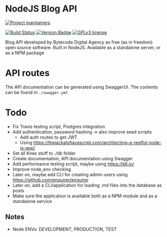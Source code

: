 # NodeJS Blog API
[![Project maintainers](https://img.shields.io/badge/Project%20maintained%20by-Bytecode%20Digital%20Agency-brightgreen.svg)](https://bytecode.nl)

[![Build Status](https://travis-ci.org/lucianonooijen/NodeJS-Blog.svg?branch=master)](https://travis-ci.org/lucianonooijen/NodeJS-Blog)
[![Version Badge](http://versionbadg.es//lucianonooijen/https://github.com/lucianonooijen/NodeJS-Blog.svg)](https://npmjs.org/package/nodejs-blog)
[![GPLv3 license](https://img.shields.io/badge/License-GPLv3-blue.svg)](http://perso.crans.org/besson/LICENSE.html)

Blog API developed by Bytecode Digital Agency as free (as in freedom) open source software. Built in NodeJS. Available as a standalone server, or as a NPM package

# API routes

The API documentation can be generated using SwaggerUI. The contents can be found in `./swagger.yml`

# Todo

* Fix Travis testing script, Postgres integration
* Add authentication, password hashing -> also improve seed scripts
    * Add auth routes to get JWT
    * Using https://thejackalofjavascript.com/architecting-a-restful-node-js-app/
* Set all Knex stuff to ./db folder
* Create documentation, API documentation using Swagger
* Add performance testing script, maybe using https://k6.io/
* Improve node_env checking
* Later on, maybe add CLI for creating admin users using https://github.com/enquirer/enquirer
* Later on, add a CLI/application for loading .md files into the database as posts
* Make sure the application is available both as a NPM module and as a standalone service

## Notes

* Node ENVs: DEVELOPMENT, PRODUCTION, TEST
